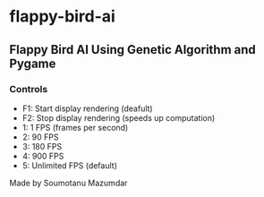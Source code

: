 # flappy-bird-ai
## Flappy Bird AI Using Genetic Algorithm and Pygame
### Controls
* F1: Start display rendering (deafult)
* F2: Stop display rendering (speeds up computation)
* 1: 1 FPS (frames per second)
* 2: 90 FPS
* 3: 180 FPS
* 4: 900 FPS
* 5: Unlimited FPS (default)

Made by Soumotanu Mazumdar
